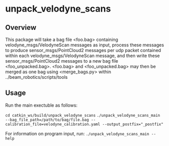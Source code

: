 # unpack_velodyne_scans

## Overview

This package will take a bag file <foo.bag> containing velodyne_msgs/VelodyneScan messages as input, process these messages to produce sensor_msgs/PointCloud2 messages per udp packet contained within each velodyne_msgs/VelodyneScan message, and then write these sensor_msgs/PointCloud2 messages to a new bag file <foo_unpacked.bag>. <foo.bag> and <foo_unpacked.bag> may then be merged as one bag using <merge_bags.py> within ../beam_robotics/scripts/tools

## Usage

Run the main exectuble as follows:

`cd catkin_ws/build/unpack_velodyne_scans`
`./unpack_velodyne_scans_main --bag_file_path=/path/to/bag/file.bag --calibration_file=velodyne_calibration.yaml --output_postfix="_postfix"`

For information on program input, run: `./unpack_velodyne_scans_main --help`